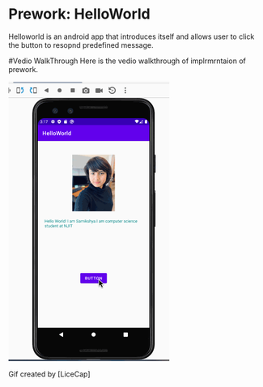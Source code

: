 # Prework: HelloWorld
 
 Helloworld is an android app that introduces itself and allows user to click the button to resopnd predefined message.


#Vedio WalkThrough
Here is the vedio walkthrough of implrmrntaion of prework.


<img src ='Video_walkthrough_prework.gif' title = 'Video Walkthrough' width = '' alt = 'Video Walkthrough'/>

Gif created by [LiceCap]
